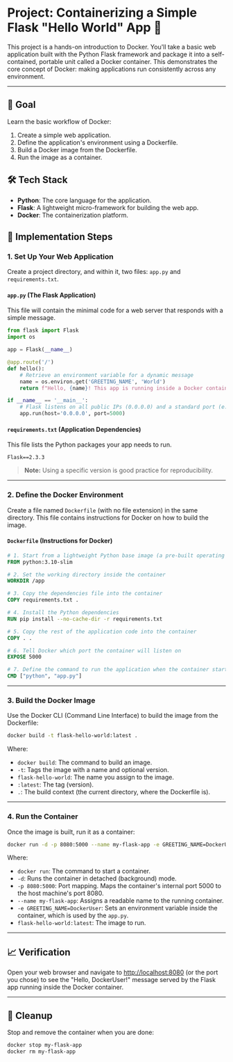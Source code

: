 
# Project: Containerizing a Simple Flask "Hello World" App 🐳

This project is a hands-on introduction to Docker. You'll take a basic web application built with the Python Flask framework and package it into a self-contained, portable unit called a Docker container. This demonstrates the core concept of Docker: making applications run consistently across any environment.

---

## 🎯 Goal

Learn the basic workflow of Docker:

1. Create a simple web application.
2. Define the application's environment using a Dockerfile.
3. Build a Docker image from the Dockerfile.
4. Run the image as a container.


## 🛠️ Tech Stack

- **Python**: The core language for the application.
- **Flask**: A lightweight micro-framework for building the web app.
- **Docker**: The containerization platform.



## 📝 Implementation Steps

### 1. Set Up Your Web Application

Create a project directory, and within it, two files: `app.py` and `requirements.txt`.

#### `app.py` (The Flask Application)

This file will contain the minimal code for a web server that responds with a simple message.

```python
from flask import Flask
import os

app = Flask(__name__)

@app.route('/')
def hello():
    # Retrieve an environment variable for a dynamic message
    name = os.environ.get('GREETING_NAME', 'World')
    return f"Hello, {name}! This app is running inside a Docker container."

if __name__ == '__main__':
    # Flask listens on all public IPs (0.0.0.0) and a standard port (e.g., 5000)
    app.run(host='0.0.0.0', port=5000)
```

#### `requirements.txt` (Application Dependencies)

This file lists the Python packages your app needs to run.

```
Flask==2.3.3
```

> **Note:** Using a specific version is good practice for reproducibility.

---

### 2. Define the Docker Environment

Create a file named `Dockerfile` (with no file extension) in the same directory. This file contains instructions for Docker on how to build the image.

#### `Dockerfile` (Instructions for Docker)

```dockerfile
# 1. Start from a lightweight Python base image (a pre-built operating system + Python)
FROM python:3.10-slim

# 2. Set the working directory inside the container
WORKDIR /app

# 3. Copy the dependencies file into the container
COPY requirements.txt .

# 4. Install the Python dependencies
RUN pip install --no-cache-dir -r requirements.txt

# 5. Copy the rest of the application code into the container
COPY . .

# 6. Tell Docker which port the container will listen on
EXPOSE 5000

# 7. Define the command to run the application when the container starts
CMD ["python", "app.py"]
```

---

### 3. Build the Docker Image

Use the Docker CLI (Command Line Interface) to build the image from the Dockerfile:

```bash
docker build -t flask-hello-world:latest .
```

Where:

- `docker build`: The command to build an image.
- `-t`: Tags the image with a name and optional version.
- `flask-hello-world`: The name you assign to the image.
- `:latest`: The tag (version).
- `.`: The build context (the current directory, where the Dockerfile is).

---

### 4. Run the Container

Once the image is built, run it as a container:

```bash
docker run -d -p 8080:5000 --name my-flask-app -e GREETING_NAME=DockerUser flask-hello-world:latest
```

Where:

- `docker run`: The command to start a container.
- `-d`: Runs the container in detached (background) mode.
- `-p 8080:5000`: Port mapping. Maps the container's internal port 5000 to the host machine's port 8080.
- `--name my-flask-app`: Assigns a readable name to the running container.
- `-e GREETING_NAME=DockerUser`: Sets an environment variable inside the container, which is used by the `app.py`.
- `flask-hello-world:latest`: The image to run.

---

## 📈 Verification

Open your web browser and navigate to [http://localhost:8080](http://localhost:8080) (or the port you chose) to see the "Hello, DockerUser!" message served by the Flask app running inside the Docker container.

---

## 🧹 Cleanup

Stop and remove the container when you are done:

```bash
docker stop my-flask-app
docker rm my-flask-app
```